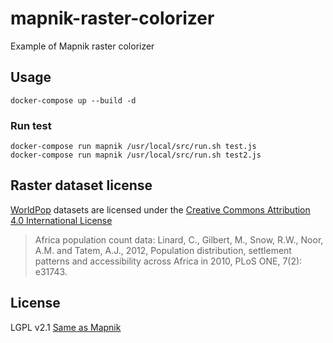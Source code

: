 # mapnik-raster-colorizer

Example of Mapnik raster colorizer

## Usage

    docker-compose up --build -d

### Run test

    docker-compose run mapnik /usr/local/src/run.sh test.js
    docker-compose run mapnik /usr/local/src/run.sh test2.js

## Raster dataset license

[WorldPop](http://www.worldpop.org.uk/data/summary/?doi=10.5258/SOTON/WP00234) datasets
are licensed under the [Creative Commons Attribution 4.0 International License](https://creativecommons.org/licenses/by/4.0/)

> Africa population count data: Linard, C., Gilbert, M., Snow, R.W., Noor, A.M. and Tatem, A.J., 2012,
> Population distribution, settlement patterns and accessibility across Africa in 2010, PLoS ONE, 7(2): e31743.


## License

LGPL v2.1 [Same as Mapnik](https://github.com/mapnik/mapnik#license)
